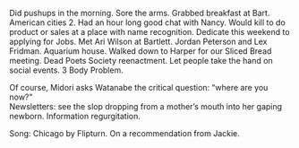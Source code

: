 Did pushups in the morning. Sore the arms. Grabbed breakfast at Bart. American cities 2\. Had an hour long good chat with Nancy. Would kill to do product or sales at a place with name recognition. Dedicate this weekend to applying for Jobs. Met Ari Wilson at Bartlett. Jordan Peterson and Lex Fridman. Aquarium house. Walked down to Harper for our Sliced Bread meeting. Dead Poets Society reenactment. Let people take the hand on social events. 3 Body Problem.

Of course, Midori asks Watanabe the critical question: “where are you now?”  
Newsletters: see the slop dropping from a mother’s mouth into her gaping newborn. Information regurgitation.

Song: Chicago by Flipturn. On a recommendation from Jackie.

